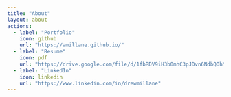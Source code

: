 ```yaml
---
title: "About"
layout: about
actions:
  - label: "Portfolio"
    icon: github
    url: "https://amillane.github.io/"
  - label: "Resume"
    icon: pdf
    url: "https://drive.google.com/file/d/1fbRDV9iH3b0mhC3pJDvn6NdbQOhM9B1j/view?usp=sharing"
  - label: "LinkedIn"
    icon: linkedin
    url: "https://www.linkedin.com/in/drewmillane"
---
```


